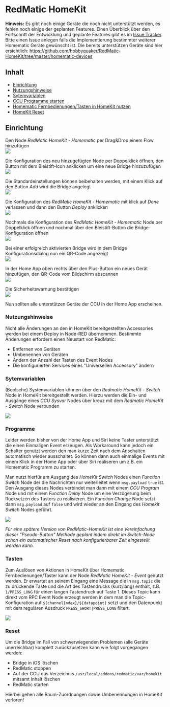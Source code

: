 # RedMatic HomeKit

**Hinweis:** Es gibt noch einige Geräte die noch nicht unterstützt werden, es fehlen noch einige der geplanten Features.
Einen Überblick über den Fortschritt der Entwicklung und geplante Features gibt es im [Issue Tracker](https://github.com/hobbyquaker/RedMatic-HomeKit/milestone/1). Bitte einen Issue anlegen falls die Implementierung bestimmter weiterer Homematic Geräte gewünscht ist. Die bereits unterstützen Geräte sind hier ersichtlich: https://github.com/hobbyquaker/RedMatic-HomeKit/tree/master/homematic-devices

## Inhalt

* [Einrichtung](#einrichtung)
* [Nutzungshinweise](#nutzungshinweise)
* [Sytemvariablen](#systemvariablen)
* [CCU Programme starten](#programme)
* [Homematic Fernbedienungen/Tasten in HomeKit nutzen](#tasten)
* [HomeKit Reset](#reset)


## Einrichtung

Den Node _RedMatic HomeKit - Homematic_ per Drag&Drop einem Flow hinzufügen    
![](images/homekit/homekit1.png)    

Die Konfiguration des neu hinzugefügten Node per Doppelklick öffnen, den Button mit dem Bleistift-Icon anklicken um eine neue Bridge hinzuzufügen    
![](images/homekit/homekit2.png)    

Die Standardeinstellungen können beibehalten werden, mit einem Klick auf den Button _Add_ wird die Bridge angelegt    
![](images/homekit/homekit3.png)    

Die Konfiguration des _RedMatic HomeKit - Homematic_ mit klick auf _Done_ verlassen und dann den Button _Deploy_ anklicken     
![](images/homekit/homekit4.png)    

Nochmals die Konfiguration des _RedMatic HomeKit - Homematic_ Node per Doppelklick öffnen und nochmal über den Bleistift-Button die Bridge-Konfiguration öffnen    
![](images/homekit/homekit5.png)    

Bei einer erfolgreich aktivierten Bridge wird in dem Bridge Konfigurationsdialog nun ein QR-Code angezeigt    
![](images/homekit/homekit6.png)    


In der Home App oben rechts über den Plus-Button ein neues Gerät hinzufügen, den QR-Code vom Bildschirm abscannen    
![](images/homekit/homekit7.png)    


Die Sicherheitswarnung bestätigen    
![](images/homekit/homekit8.png)    


Nun sollten alle unterstützen Geräte der CCU in der Home App erscheinen.

### Nutzungshinweise

Nicht alle Änderungen an den in HomeKit bereitgestellten Accessories werden bei einem Deploy in Node-RED übernommen. Bestimmte Änderungen erfordern einen Neustart von RedMatic:
* Entfernen von Geräten
* Umbenennen von Geräten
* Ändern der Anzahl der Tasten des Event Nodes
* Die konfigurierten Services eines "Universellen Accessory" ändern


### Sytemvariablen

(Boolsche) Systemvariablen können über den _Redmatic HomeKit - Switch_ Node in HomeKit bereitgestellt werden. Hierzu werden die Ein- und Ausgänge eines _CCU Sysvar_ Nodes über kreuz mit dem _Redmatic HomeKit - Switch_ Node verbunden

![](images/homekit/homekit-sysvar.png)


### Programme

Leider werden bisher von der Home App und Siri keine Taster unterstützt die einen Einmaligen Event erzeugen. Als Workaround kann jedoch ein Schalter genutzt werden den man kurze Zeit nach dem Anschalten automatisch wieder ausschaltet. So können dann auch einmalige Events mit einem Klick in der Home App oder über Siri realiseren um z.B. ein Homematic Programm zu starten.

Man nutzt hierfür am Ausgang des _HomeKit Switch_ Nodes einen _Function Switch_ Node der die Nachrichten nur weiterleitet wenn `msg.payload` `true` ist. Den Ausgang dieses Nodes verbindet man dann mit einem _CCU Program_ Node und mit einem _Function Delay_ Node um eine Verzögerung beim Rücksetzen des Tasters zu realisieren. Ein _Function Change_ Node setzt dann `msg.payload` auf `false` und wird wieder an den Eingang des _Homekit Switch_ Nodes geführt.

![](images/homekit/homekit-pseudobutton.png)

_Für eine spätere Version von RedMatic-HomeKit ist eine Vereinfachung dieser "Pseudo-Button" Methode geplant indem direkt im Switch-Node schon ein automatischer Reset nach konfigurierbarer Zeit eingestellt werden kann._

### Tasten

Zum Auslösen von Aktionen in HomeKit über Homematic Fernbedienungen/Taster kann der Node _RedMatic HomeKit - Event_ genutzt werden. Er erwartet an seinem Eingang eine Message die in `msg.topic` die zu drückende Taste und die Art des Tastendrucks (kurz/lang) enthält, z.B. `1/PRESS_LONG` für einen langen Tastendruck auf Taste 1. Dieses Topic kann direkt vom RPC Event Node erzeugt werden in dem man die Topic-Konfiguration auf `${channelIndex}/${datapoint}` setzt und den Datenpunkt mit dem regulären Ausdruck `PRESS_SHORT|PRESS_LONG` filtert:

![](images/homekit/fernbedienung.png)


### Reset

Um die Bridge im Fall von schwerwiegenden Problemen (alle Geräte unerreichbar) komplett zurückzusetzen kann wie folgt vorgegangen werden:

* Bridge in iOS löschen
* RedMatic stoppen
* Auf der CCU das Verzeichnis `/usr/local/addons/redmatic/var/homekit` mitsamt Inhalt löschen
* RedMatic starten

Hierbei gehen alle Raum-Zuordnungen sowie Umbenennungen in HomeKit verloren!